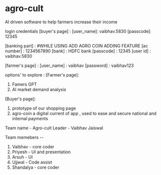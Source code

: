 # agro-cult
AI driven software to help farmers increase their income


login credentials
[buyer's page] : 
    [user_name]: vaibhav.5830
    [passcode]: 12345

  [banking part] : #WHILE USING ADD AGRO COIN ADDING FEATURE
      [ac number] : 1234567890
      [bank] : HDFC bank
      [passcode] : 12345
      [user id] : vaibhav.5830

[farmer's page] :
    [user_name] : vaibhav
    [password] : vaibhav123

options' to explore : 
[Farmer's page]:
1) Famers GPT
2) AI market demand analysis

[Buyer's page]:
1) prototype of our shopping page
2) agro-coin a digital current of app , used to ease and secure national and internal payments

Team name - Agro-cult
Leader - Vaibhav Jaiswal

Team memebers --
1) Vaibhav - core coder
2) Priyesh - UI and presentation
3) Arsuh - UI
4) Ujjwal - Code assist
5) Shandalya - core coder


